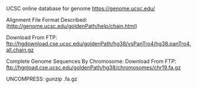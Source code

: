 UCSC online database for genome
https://genome.ucsc.edu/

Alignment File Format Described:
(http://genome.ucsc.edu/goldenPath/help/chain.html)



Download From FTP:
ftp://hgdownload.cse.ucsc.edu/goldenPath/hg38/vsPanTro4/hg38.panTro4.all.chain.gz

Complete Genome Sequences By Chromosome:
Download From FTP:
ftp://hgnload.cse.ucsc.edu/goldenPath/hg38/chromosomes/chr19.fa.gz

UNCOMPRESS:
gunzip <file>.fa.gz 

